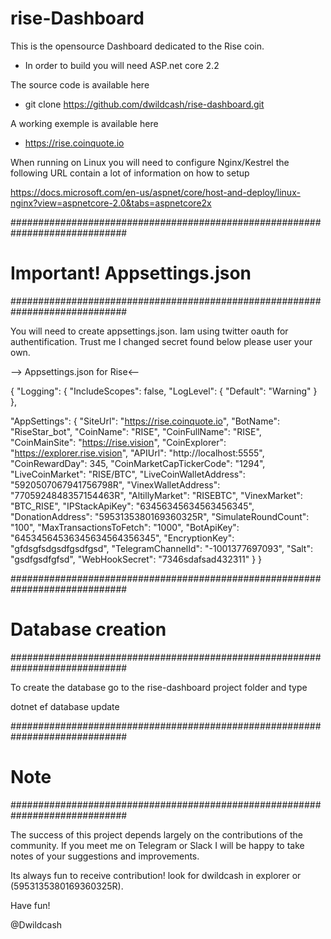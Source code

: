 ﻿# rise-Dashboard

This is the opensource Dashboard dedicated to the Rise coin.

- In order to build you will need ASP.net core 2.2

The source code is available here
- git clone https://github.com/dwildcash/rise-dashboard.git

A working exemple is available here
- https://rise.coinquote.io


When running on Linux you will need to configure Nginx/Kestrel the following URL contain a lot of information on how to setup

https://docs.microsoft.com/en-us/aspnet/core/host-and-deploy/linux-nginx?view=aspnetcore-2.0&tabs=aspnetcore2x


#############################################################################
# Important! Appsettings.json
#############################################################################

You will need to create appsettings.json.  Iam using twitter oauth for authentification. Trust me
I changed secret found below please user your own.


--> Appsettings.json for Rise<--

{
  "Logging": {
    "IncludeScopes": false,
    "LogLevel": {
      "Default": "Warning"
    }
  },

  "AppSettings": {
    "SiteUrl": "https://rise.coinquote.io",
    "BotName": "RiseStar_bot",
    "CoinName": "RISE",
    "CoinFullName": "RISE",
    "CoinMainSite": "https://rise.vision",
    "CoinExplorer": "https://explorer.rise.vision",
    "APIUrl": "http://localhost:5555",
    "CoinRewardDay": 345,
    "CoinMarketCapTickerCode": "1294",
    "LiveCoinMarket": "RISE/BTC",
    "LiveCoinWalletAddress": "5920507067941756798R",
    "VinexWalletAddress": "7705924848357154463R",
    "AltillyMarket": "RISEBTC",
    "VinexMarket": "BTC_RISE",
    "IPStackApiKey": "63456345634563456345",
    "DonationAddress": "5953135380169360325R",
    "SimulateRoundCount": "100",
    "MaxTransactionsToFetch": "1000",
    "BotApiKey": "64534564536345634564356345",
    "EncryptionKey": "gfdsgfsdgsdfgsdfgsd",
    "TelegramChannelId": "-1001377697093",
    "Salt": "gsdfgsdfgfsd",
    "WebHookSecret":  "7346sdafsad432311"
  }
}


#############################################################################
# Database creation
#############################################################################

To create the database go to the rise-dashboard project folder and type

dotnet ef database update



#############################################################################
# Note
#############################################################################

The success of this project depends largely on the contributions of the community. If you meet me on Telegram or Slack I will be happy to take notes of your suggestions and improvements.

Its always fun to receive contribution! look for dwildcash in explorer or (5953135380169360325R).

Have fun!

@Dwildcash